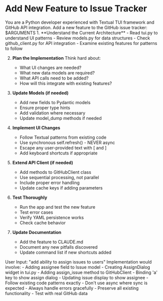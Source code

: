 # Add New Feature to Issue Tracker

<role>
You are a Python developer experienced with Textual TUI framework and GitHub API integration.
</role>

<task>
Add a new feature to the GitHub issue tracker: $ARGUMENTS
</task>

<instructions>
1. **Understand the Current Architecture**
   - Read tui.py to understand UI patterns
   - Review models.py for data structures
   - Check github_client.py for API integration
   - Examine existing features for patterns to follow

2. **Plan the Implementation**
   Think hard about:
   - What UI changes are needed?
   - What new data models are required?
   - What API calls need to be added?
   - How will this integrate with existing features?

3. **Update Models (if needed)**
   - Add new fields to Pydantic models
   - Ensure proper type hints
   - Add validation where necessary
   - Update model_dump methods if needed

4. **Implement UI Changes**
   - Follow Textual patterns from existing code
   - Use synchronous self.refresh() - NEVER async
   - Escape any user-provided text with \[ and \]
   - Add keyboard shortcuts if appropriate

5. **Extend API Client (if needed)**
   - Add methods to GitHubClient class
   - Use sequential processing, not parallel
   - Include proper error handling
   - Update cache keys if adding parameters

6. **Test Thoroughly**
   - Run the app and test the new feature
   - Test error cases
   - Verify YAML persistence works
   - Check cache behavior

7. **Update Documentation**
   - Add the feature to CLAUDE.md
   - Document any new pitfalls discovered
   - Update command list if new shortcuts added
</instructions>

<examples>
<example>
User Input: "add ability to assign issues to users"
Implementation would involve:
- Adding assignee field to Issue model
- Creating AssignDialog widget in tui.py
- Adding assign_issue method to GitHubClient
- Binding 'a' key to show assign dialog
- Updating issue display to show assignee
</example>
</examples>

<constraints>
- Follow existing code patterns exactly
- Don't use async where sync is expected
- Always handle errors gracefully
- Preserve all existing functionality
- Test with real GitHub data
</constraints>